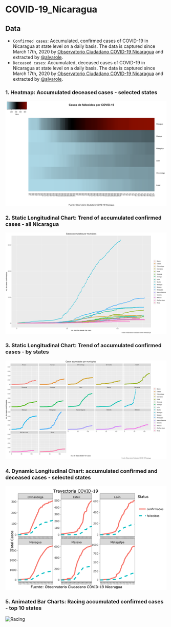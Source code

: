 # COVID-19_Nicaragua

## Data
- `Confirmed cases`: Accumulated, confirmed cases of COVID-19 in Nicaragua at state level on a daily basis. The data is captured since March 17th, 2020 by [Observatorio Ciudadano COVID-19 Nicaragua](https://observatorioni.org/) and extracted by [@alvarole](https://github.com/alvarole/shinden/blob/master/covid19/data/observatorioNic_confirmados.csv).
- `Deceased cases`: Accumulated, deceased cases of COVID-19 in Nicaragua at state level on a daily basis. The data is captured since March 17th, 2020 by [Observatorio Ciudadano COVID-19 Nicaragua](https://observatorioni.org/) and extracted by [@alvarole](https://github.com/alvarole/shinden/blob/master/covid19/data/observatorioNic_fallecidos.csv).

### 1. Heatmap: Accumulated deceased cases - selected states
![Heatmap](https://github.com/quinrod/COVID-19_Nicaragua/blob/master/mapa%20de%20calor.png)

### 2. Static Longitudinal Chart: Trend of accumulated confirmed cases - all Nicaragua
![All Nicaragua](https://github.com/quinrod/COVID-19_Nicaragua/blob/master/todos%20en%20una.png)

### 3. Static Longitudinal Chart: Trend of accumulated confirmed cases - by states
![By States](https://github.com/quinrod/COVID-19_Nicaragua/blob/master/por%20municipio.png)

### 4. Dynamic Longitudinal Chart: accumulated confirmed and deceased cases - selected states
![Dinamico](https://github.com/quinrod/COVID-19_Nicaragua/blob/master/dinamo.png)

### 5. Animated Bar Charts: Racing accumulated confirmed cases - top 10 states
![Racing](https://github.com/quinrod/COVID-19_Nicaragua/blob/master/covid19.gif)
